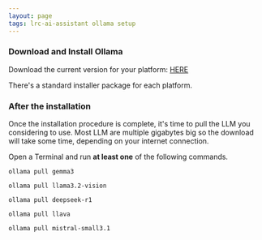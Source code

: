 ```yaml
---
layout: page
tags: lrc-ai-assistant ollama setup
---
```



### Download and Install Ollama
Download the current version for your platform: [HERE](https://ollama.com/download)

There's a standard installer package for each platform.

### After the installation
Once the installation procedure is complete, it's time to pull the LLM you considering to use.
Most LLM are multiple gigabytes big so the download will take some time, depending on your internet connection.

Open a Terminal and run **at least one** of the following commands.
```
ollama pull gemma3
```
```
ollama pull llama3.2-vision
```
```
ollama pull deepseek-r1
```
```
ollama pull llava
```
```
ollama pull mistral-small3.1
```
